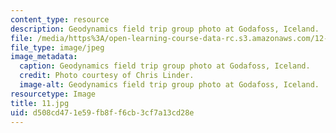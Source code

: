```yaml
---
content_type: resource
description: Geodynamics field trip group photo at Godafoss, Iceland.
file: /media/https%3A/open-learning-course-data-rc.s3.amazonaws.com/12-753-geodynamics-seminar-spring-2006/d508cd471e59fb8ff6cb3cf7a13cd28e_11.jpg
file_type: image/jpeg
image_metadata:
  caption: Geodynamics field trip group photo at Godafoss, Iceland.
  credit: Photo courtesy of Chris Linder.
  image-alt: Geodynamics field trip group photo at Godafoss, Iceland.
resourcetype: Image
title: 11.jpg
uid: d508cd47-1e59-fb8f-f6cb-3cf7a13cd28e
---
```


